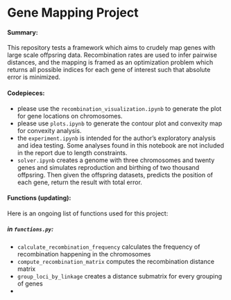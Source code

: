 # Gene Mapping Project
#### Summary:
This repository tests a framework which aims to crudely map genes with large scale offpsring data. Recombination rates are used to infer pairwise distances, and the mapping is framed as an optimization problem which returns all possible indices for each gene of interest such that absolute error is minimized.

#### Codepieces:
- please use the `recombination_visualization.ipynb` to generate the plot for gene locations on chromosomes.
- please use `plots.ipynb` to generate the contour plot and convexity map for convexity analysis.
- the `experiment.ipynb` is intended for the author’s exploratory analysis and idea testing. Some analyses found in this notebook are not included in the report due to length constraints.
- `solver.ipynb` creates a genome with three chromosomes and twenty genes and simulates reproduction and birthing of two thousand offpsring. Then given the offspring datasets, predicts the position of each gene, return the result with total error.

#### Functions (updating):
Here is an ongoing list of functions used for this project:
##### in `functions.py`:
- `calculate_recombination_frequency` calculates the frequency of recombination happening in the chromosomes
- `compute_recombination_matrix` computes the recombination distance matrix
- `group_loci_by_linkage` creates a distance submatrix for every grouping of genes
- 
    
